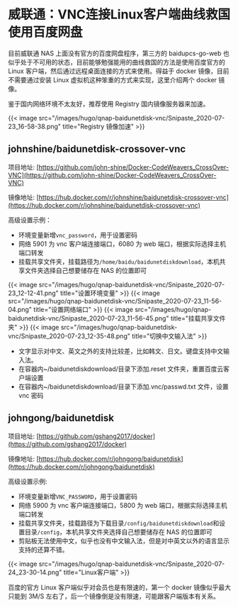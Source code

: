 # 威联通：VNC连接Linux客户端曲线救国使用百度网盘


目前威联通 NAS 上面没有官方的百度网盘程序，第三方的 baidupcs-go-web 也似乎处于不可用的状态，目前能够勉强能用的曲线救国的方法是使用百度官方的 Linux 客户端，然后通过远程桌面连接的方式来使用。得益于 docker 镜像，目前不需要通过安装 Linux 虚拟机这种笨重的方式来实现，这里介绍两个 docker 镜像。

<!--more-->

鉴于国内网络环境不太友好，推荐使用 Registry 国内镜像服务器来加速。

{{< image src="/images/hugo/qnap-baidunetdisk-vnc/Snipaste_2020-07-23_16-58-38.png" title="Registry 镜像加速" >}}

## johnshine/baidunetdisk-crossover-vnc

项目地址: [https://github.com/john-shine/Docker-CodeWeavers_CrossOver-VNC](https://github.com/john-shine/Docker-CodeWeavers_CrossOver-VNC)

镜像地址: [https://hub.docker.com/r/johnshine/baidunetdisk-crossover-vnc](https://hub.docker.com/r/johnshine/baidunetdisk-crossover-vnc)

高级设置示例：

- 环境变量新增`vnc_password`，用于设置密码
- 网络 5901 为 vnc 客户端连接端口，6080 为 web 端口，根据实际选择主机端口转发
- 挂载共享文件夹，挂载路径为`/home/baidu/baidunetdiskdownload`，本机共享文件夹选择自己想要储存在 NAS 的位置即可

{{< image src="/images/hugo/qnap-baidunetdisk-vnc/Snipaste_2020-07-23_12-12-41.png" title="设置环境变量" >}}
{{< image src="/images/hugo/qnap-baidunetdisk-vnc/Snipaste_2020-07-23_11-56-04.png" title="设置网络端口" >}}
{{< image src="/images/hugo/qnap-baidunetdisk-vnc/Snipaste_2020-07-23_11-56-45.png" title="挂载共享文件夹" >}}
{{< image src="/images/hugo/qnap-baidunetdisk-vnc/Snipaste_2020-07-23_12-35-48.png" title="切换中文输入法" >}}

- 文字显示对中文、英文之外的支持比较差，比如韩文、日文。键盘支持中文输入法。
- 在容器内~/baidunetdiskdownload/目录下添加.reset 文件夹，重置百度云客户端设置
- 在容器内~/baidunetdiskdownload/目录下添加.vnc/passwd.txt 文件，设置 vnc 密码

## johngong/baidunetdisk

项目地址: [https://github.com/gshang2017/docker](https://github.com/gshang2017/docker)

镜像地址: [https://hub.docker.com/r/johngong/baidunetdisk](https://hub.docker.com/r/johngong/baidunetdisk)

高级设置示例:

- 环境变量新增`VNC_PASSWORD`，用于设置密码
- 网络 5900 为 vnc 客户端连接端口，5800 为 web 端口，根据实际选择主机端口转发
- 挂载共享文件夹，挂载路径为下载目录`/config/baidunetdiskdownload`和设置目录`/config`，本机共享文件夹选择自己想要储存在 NAS 的位置即可
- 剪贴板无法使用中文，似乎也没有中文输入法，但是对中英文以外的语言显示支持的还算不错。

{{< image src="/images/hugo/qnap-baidunetdisk-vnc/Snipaste_2020-07-24_23-30-14.png" title="Linux客户端" >}}

百度的官方 Linux 客户端似乎对会员也是有限速的，第一个 docker 镜像似乎最大只能到 3M/S 左右了，后一个镜像倒是没有限速，可能跟客户端版本有关系。

